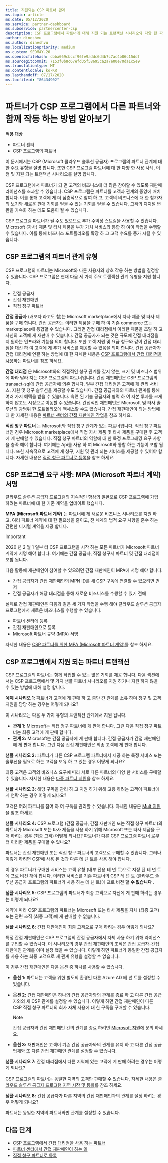 ```yaml
---
title: 지원되는 CSP 파트너 관계
ms.topic: article
ms.date: 05/12/2020
ms.service: partner-dashboard
ms.subservice: partnercenter-csp
description: CSP 프로그램에서 파트너에 대해 지원 되는 트랜잭션 시나리오와 다양 한 파트너 관계에 대해 알아봅니다.
author: dineshvu
ms.author: dineshvu
ms.localizationpriority: medium
ms.custom: SEOMAY.20
ms.openlocfilehash: cbba669cbccf96fe9addc6d4b7c7ac4b86c15ddf
ms.sourcegitcommit: 7153f0b8c67efd35f58695ca2a7e00e70da1c5e9
ms.translationtype: MT
ms.contentlocale: ko-KR
ms.lasthandoff: 07/17/2020
ms.locfileid: "86434902"
---
```

# <a name="learn-how-partners-can-work-with-other-partners-in-the-csp-program"></a>파트너가 CSP 프로그램에서 다른 파트너와 함께 작동 하는 방법 알아보기

**적용 대상**

- 파트너 센터
- CSP 프로그램의 파트너

이 문서에서는 CSP (Microsoft 클라우드 솔루션 공급자) 프로그램의 파트너 관계에 대 한 주요 유형을 설명 합니다. 또한 CSP 프로그램 파트너에 대 한 다양 한 사용 사례, 이점 및 지원 되는 트랜잭션 시나리오를 설명 합니다.

CSP 프로그램에서 파트너가 되 면 고객의 비즈니스에 더 많은 참여할 수 있도록 재판매 라이선스를 초과할 수 있습니다. CSP 프로그램은 파트너를 고객과 관계의 중앙에 배치 합니다. 이를 통해 고객에 게 더 심층적으로 참여 하 고, 고객의 비즈니스에 대 한 참가자의 보기와 새로운 판매 기회를 얻을 수 있는 기회를 얻을 수 있습니다. 고객의 디지털 변환을 가속화 하는 데도 도움이 될 수 있습니다.

CSP 프로그램 파트너가 될 수도 있으므로 추가 수익성 스트림을 사용할 수 있습니다. Microsoft (자사) 제품 및 타사 제품을 부가 가치 서비스와 통합 하 여이 작업을 수행할 수 있습니다. 이를 통해 비즈니스 포트폴리오를 확장 하 고 고객 수요를 증가 시킬 수 있습니다.

## <a name="types-of-partner-relationships-in-the-csp-program"></a>CSP 프로그램의 파트너 관계 유형

CSP 프로그램의 파트너는 Microsoft와 다른 사용자와 상호 작용 하는 방법을 결정할 수 있습니다. CSP 프로그램은 현재 다음 세 가지 주요 트랜잭션 관계 유형을 지원 합니다.

- 간접 공급자
- 간접 재판매인
- 직접 청구 파트너

**간접 공급자** (배포자 라고도 함)는 Microsoft marketplace에서 자사 제품 및 타사 제품을 구매 합니다. 간접 공급자는 이러한 제품을 구매 하 여 기존 commerce 또는 marketplace에 통합할 수 있습니다. 그러면 간접 대리점에서 이러한 제품을 조달 하 고 자신의 고객에 게 재판매 수 있습니다. 간접 공급자가 되는 것은 규모에 간접 대리점을 지 원하는 인프라와 기능을 의미 합니다. 또한 고객 지원 및 요금 청구와 같이 간접 대리점을 대신 하 여 고객에 게 추가 서비스를 제공할 수 있음을 의미 합니다. 간접 공급자가 간접 대리점에 연결 하는 방법에 대 한 자세한 내용은 [CSP 프로그램에서 간접 대리점을 사용](indirect-provider-tasks-in-partner-center.md)하는 파트너를 참조 하세요.

**간접 대리점** 은 Microsoft와의 직접적인 청구 관계를 갖지 않는, 크기 및 비즈니스 범위에 따라 달라 지는 CSP 프로그램의 파트너입니다. 간접 재판매인은 CSP 프로그램의 transact-sql에 간접 공급자에 의존 합니다. 일부 간접 대리점은 고객에 게 관리 서비스, 지원 및 청구 솔루션을 제공할 수도 있습니다. 간접 공급자와의 파트너 관계를 통해 여러 가지 혜택을 받을 수 있습니다. 숙련 된 기술 공급자와 협력 하 여 자본 투자를 크게 하지 않고도 시장으로 이동할 수 있습니다. 간접적인 재판매인은 Microsoft 및 타사 솔루션의 광범위 한 포트폴리오에 액세스할 수도 있습니다. 간접 재판매인이 되는 방법에 대 한 자세한 내용은 [파트너 센터의 간접 재판매인 작업](indirect-reseller-tasks-in-partner-center.md)을 참조 하세요.

**직접 청구 파트너** 는 Microsoft와 직접 청구 관계가 있는 파트너입니다. 직접 청구 파트너인 경우 Microsoft marketplace에서 직접 자사 제품 및 타사 제품을 구매한 후 고객에 게 판매할 수 있습니다. 직접 청구 파트너의 역할에 대 한 특정 프로그래밍 요구 사항을 충족 해야 합니다. 여기에는 Api를 사용 하 여 Microsoft와 통합 하는 기능이 포함 됩니다. 또한 지속적으로 고객에 게 청구, 지원 및 관리 되는 서비스를 제공할 수 있어야 합니다. 자세한 내용은 [직접 청구 파트너로 등록](enrolling-in-the-csp-program.md#enroll-as-a-direct-bill-partner)을 참조 하세요.

## <a name="csp-program-requirements-signing-the-microsoft-partner-agreement-mpa"></a>CSP 프로그램 요구 사항: MPA (Microsoft 파트너 계약) 서명

클라우드 솔루션 공급자 프로그램의 지속적인 향상의 일환으로 CSP 프로그램에 가입 하려는 파트너에 대 한 기존 계약을 업데이트 했습니다.

**MPA (Microsoft 파트너 계약)** 는 파트너에 게 새로운 비즈니스 시나리오를 지원 하 고, 여러 파트너 계약에 대 한 필요성을 줄이고, 전 세계의 법적 요구 사항을 준수 하는 간편한 디지털 계약을 제공 합니다.

>[!IMPORTANT]
> 2020 년 2 월 1 일부 터 CSP 프로그램을 시작 하는 모든 파트너가 Microsoft 파트너 계약에 서명 해야 합니다. 여기에는 간접 공급자, 직접 청구서 파트너 및 간접 대리점이 포함 됩니다.

다음 활동에 재판매인이 참여할 수 있으려면 간접 재판매인이 MPA에 서명 해야 합니다.

- 간접 공급자가 간접 재판매인의 MPN ID를 새 CSP 구독에 연결할 수 있으려면 먼저
- 간접 공급자가 해당 대리점을 통해 새로운 비즈니스를 수행할 수 있기 전에

실제로 간접 재판매인은 다음과 같은 세 가지 작업을 수행 해야 클라우드 솔루션 공급자 프로그램에서 새로운 비즈니스를 수행할 수 있습니다.

- 파트너 센터에 등록
- 간접 재판매인으로 등록
- Microsoft 파트너 규약 (MPA) 서명

자세한 내용은 [CSP 파트너를 위한 MPA (Microsoft 파트너 계약)](microsoft-partner-agreement.md)를 참조 하세요.

## <a name="supported-partner-transactions-in-the-csp-program"></a>CSP 프로그램에서 지원 되는 파트너 트랜잭션

CSP 프로그램의 파트너는 함께 작업할 수 있는 많은 기회를 제공 합니다. 다음 섹션에서는 CSP 프로그램에서 몇 가지 샘플 파트너 시나리오를 지원 하거나 지원 하지 않을 수 있는 방법에 대해 설명 합니다.

**예제 시나리오 1:** 파트너가 고객에 게 판매 하 고 종단 간 관계를 소유 하며 청구 및 고객 지원을 담당 하는 경우는 어떻게 되나요?

이 시나리오는 다음 두 가지 유형의 트랜잭션 관계에서 지원 됩니다.

- **관계 1:** Microsoft는 직접 청구 파트너에 게 판매 합니다. 그런 다음 직접 청구 파트너는 최종 고객에 게 판매 합니다.<br>
- **관계 2:** Microsoft는 간접 공급자에 게 판매 합니다. 간접 공급자가 간접 재판매인에 게 판매 합니다. 그런 다음 간접 재판매인은 최종 고객에 게 판매 합니다.</br>

**샘플 시나리오 2:** 파트너가 다른 CSP 프로그램 파트너에서 제공 하는 특정 서비스 또는 솔루션을 필요로 하는 고객을 보유 하 고 있는 경우 어떻게 되나요?

최종 고객은 고객의 비즈니스 요구에 따라 서로 다른 파트너의 다양 한 서비스를 구매할 수 있습니다. 자세한 내용은 [다중 파트너 지원](multipartner.md)을 참조 하세요.

**샘플 시나리오 3:** 해당 구독을 관리 하 고 지원 하기 위해 고용 하려는 고객이 파트너에 게 연락 하는 경우 어떻게 되나요?

고객은 여러 파트너를 참여 하 여 구독을 관리할 수 있습니다. 자세한 내용은 [Mult 지원](multichannel.md)을 참조 하세요.

**샘플 시나리오 4:** CSP 프로그램 (간접 공급자, 간접 재판매인 또는 직접 청구 파트너)의 파트너가 Microsoft 또는 타사 제품을 사용 하기 위해 Microsoft 또는 타사 제품을 구매 하려는 경우 (최종 고객) 어떻게 되나요? 파트너가 다른 CSP 프로그램 파트너 로부터 이러한 제품을 구매할 수 있나요?

파트너는 간접 재판매인 또는 직접 청구 파트너의 고객으로 구매할 수 있습니다. 그러나 이렇게 하려면 CSP에 사용 된 것과 다른 테 넌 트를 사용 해야 합니다.

이 경우 파트너가 구매한 서비스는 고객 유형 (내부 전용 테 넌 트)으로 지정 된 테 넌 트에 프로 비전 해야 합니다. 이러한 서비스를 기존 파트너의 CSP 테 넌 트 (클라우드 솔루션 공급자 프로그램의 파트너가 사용 하는 테 넌 트)에 프로 비전 할 **수 없습니다** .</br>

**샘플 시나리오 5:** CSP 프로그램의 파트너가 최종 고객으로 자신에 게 판매 하려는 경우는 어떻게 되나요?

계약에 따라 CSP 프로그램의 파트너는 Microsoft 또는 타사 제품을 자체 (최종 고객) 또는 관련 조직 (최종 고객)에 게 판매할 수 없습니다.

**샘플 시나리오 6:** 간접 재판매인이 최종 고객으로 구매 하려는 경우 어떻게 되나요?

특정 간접 재판매인은 CSP 프로그램의 간접 공급자에서 자체 사용 하기 위해 라이선스를 구입할 수 있습니다. 이 시나리오의 경우 간접 재판매인의 조직은 간접 공급자-간접 재판매인 관계를 이미 설정 했을 수 있습니다. 이렇게 하면 파트너가 동일한 간접 공급자를 사용 하는 최종 고객으로 새 관계 유형을 설정할 수 없습니다.

이 경우 간접 재판매인은 다음 옵션 중 하나를 사용할 수 있습니다.

- **옵션 1:** 파트너는 고객을 위한 별도의 환경인 다른 Azure AD 테 넌 트를 설정할 수 있습니다.

- **옵션 2:** 간접 재판매인은 하나의 간접 공급자와의 관계를 종료 하 고 다른 간접 공급자와의 새 CSP 관계를 설정할 수 있습니다. 이렇게 하면 간접 재판매인이 다른 CSP 직접 청구 파트너의 회사 자체 사용에 대 한 구독을 구매할 수 있습니다.

   >[!NOTE]
   >간접 공급자와 간접 재판매인 간의 관계를 종료 하려면 [Microsoft 지원](support-from-microsoft.md)에 문의 하세요.

- **옵션 3:** 재판매인은 고객이 기존 간접 공급자와의 관계를 유지 하 고 다른 간접 공급 업체와 또 다른 간접 재판매인 관계를 설정할 수 있습니다.

**샘플 시나리오 7:** 간접 대리점에서 다른 지역에 있는 고객에 게 판매 하려는 경우는 어떻게 되나요?

CSP 프로그램의 파트너는 동일한 지역의 고객만 판매할 수 있습니다. 자세한 내용은 [클라우드 솔루션 공급자 프로그램 지역 시장 및 통화](regional-authorization-overview.md)를 참조 하세요.

**샘플 시나리오 8:** 간접 공급자가 다른 지역의 간접 재판매인과의 관계를 설정 하려는 경우 어떻게 되나요?

파트너는 동일한 지역의 파트너와만 관계를 설정할 수 있습니다.

## <a name="next-steps"></a>다음 단계

- [CSP 프로그램에서 간접 대리점을 사용 하는 파트너](indirect-provider-tasks-in-partner-center.md)
- [파트너 센터에서 간접 재판매인이 하는 일](indirect-reseller-tasks-in-partner-center.md)
- [직접 청구 파트너로 등록](enrolling-in-the-csp-program.md#enroll-as-a-direct-bill-partner)